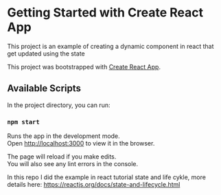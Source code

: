 # Getting Started with Create React App

This project is an example of creating a dynamic component in react that get updated using the state

This project was bootstrapped with [Create React App](https://github.com/facebook/create-react-app).

## Available Scripts

In the project directory, you can run:

### `npm start`

Runs the app in the development mode.\
Open [http://localhost:3000](http://localhost:3000) to view it in the browser.

The page will reload if you make edits.\
You will also see any lint errors in the console.


In this repo I did the example in react tutorial state and life cykle, more details here: https://reactjs.org/docs/state-and-lifecycle.html